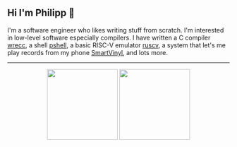 ## Hi I'm Philipp 👋

I'm a software engineer who likes writing stuff from scratch. I'm interested in low-level software especially compilers. I have written a C compiler [wrecc](https://github.com/PhilippRados/wrecc), a shell [pshell](https://github.com/PhilippRados/Pshell), a basic RISC-V emulator [ruscv](https://github.com/PhilippRados/ruscv), a system that let's me play records from my phone [SmartVinyl](https://github.com/PhilippRados/SmartVinyl), and lots more.

---
<p align="center">
  <img src="https://github-readme-stats.vercel.app/api?username=PhilippRados&show_icons=true&theme=dark" height="160">
  <img src="https://github-readme-streak-stats.herokuapp.com?user=PhilippRados&theme=dark&hide_border=false" height="160">
</p>
